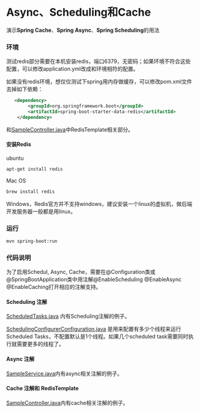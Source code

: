 Async、Scheduling和Cache
===========================

演示**Spring Cache**、**Spring Async**、**Spring Scheduling**的用法

### 环境

测试redis部分需要在本机安装redis，端口6379，无密码；如果环境不符合这些配置，可以修改application.yml改成和环境相符的配置。

如果没有redis环境，想仅仅测试下spring用内存做缓存，可以修改pom.xml文件去掉如下依赖：
```XML
   <dependency>
        <groupId>org.springframework.boot</groupId>
        <artifactId>spring-boot-starter-data-redis</artifactId>
    </dependency>
```
和[SampleController.java](src/main/java/cn/devmgr/tutorial/SampleController.java)中RedisTemplate相关部分。

#### 安装Redis

ubuntu
```Bash
apt-get install redis
```
Mac OS
```Bash
brew install redis
```
Windows，Redis官方并不支持windows，建议安装一个linux的虚拟机，做后端开发服务器一般都是用linux。


### 运行
```bash
mvn spring-boot:run
```

### 代码说明

为了启用Schedul, Async, Cache，需要在@Configuration类或@SpringBootApplication类中用注解@EnableScheduling @EnableAsync @EnableCaching打开相应的注解支持。

#### Scheduling 注解
[ScheduledTasks.java](src/main/java/cn/devmgr/tutorial/ScheduledTasks.java) 内有Scheduling注解的例子。

[SchedulingConfigurerConfiguration.java](src/main/java/cn/devmgr/tutorial/SchedulingConfigurerConfiguration.java) 是用来配置有多少个线程来运行Scheduled Tasks，不配置默认是1个线程。如果几个scheduled task需要同时执行就需要更多的线程了。

#### Async 注解
[SampleService.java](src/main/java/cn/devmgr/tutorial/SampleService.java)内有async相关注解的例子。

#### Cache 注解和 RedisTemplate
[SampleController.java](src/main/java/cn/devmgr/tutorial/SampleController.java)内有cache相关注解的例子。
